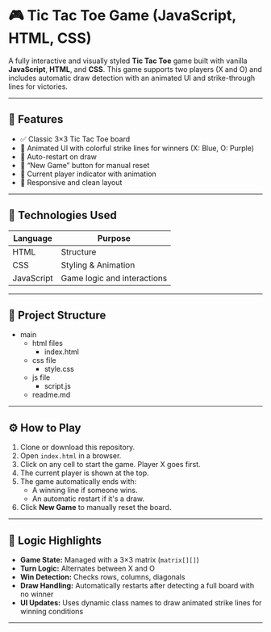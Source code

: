 # 🎮 Tic Tac Toe Game (JavaScript, HTML, CSS)

A fully interactive and visually styled **Tic Tac Toe** game built with vanilla **JavaScript**, **HTML**, and **CSS**. This game supports two players (X and O) and includes automatic draw detection with an animated UI and strike-through lines for victories.

---

## 🚀 Features

- ✅ Classic 3×3 Tic Tac Toe board
- 🎨 Animated UI with colorful strike lines for winners (X: Blue, O: Purple)
- 🤖 Auto-restart on draw
- 🔁 “New Game” button for manual reset
- 🧠 Current player indicator with animation
- 📱 Responsive and clean layout

---

## 🧩 Technologies Used

| Language | Purpose       |
|----------|---------------|
| HTML     | Structure     |
| CSS      | Styling & Animation |
| JavaScript | Game logic and interactions |

---

## 📂 Project Structure
- main
  - html files
    - index.html
  - css file
    - style.css
  - js file
    - script.js
  - readme.md

---

## ⚙️ How to Play

1. Clone or download this repository.
2. Open `index.html` in a browser.
3. Click on any cell to start the game. Player X goes first.
4. The current player is shown at the top.
5. The game automatically ends with:
   - A winning line if someone wins.
   - An automatic restart if it's a draw.
6. Click **New Game** to manually reset the board.

---

## 🧠 Logic Highlights

- **Game State:** Managed with a 3×3 matrix (`matrix[][]`)
- **Turn Logic:** Alternates between X and O
- **Win Detection:** Checks rows, columns, diagonals
- **Draw Handling:** Automatically restarts after detecting a full board with no winner
- **UI Updates:** Uses dynamic class names to draw animated strike lines for winning conditions

---

